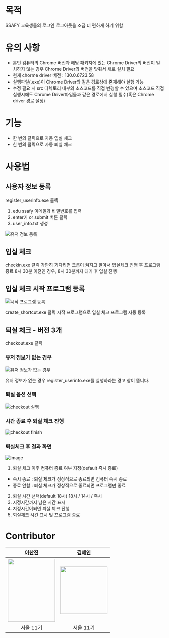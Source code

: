 # 목적

SSAFY 교육생들의 로그인 로그아웃을 조금 더 편하게 하기 위함

# 유의 사항

- 본인 컴퓨터의 Chrome 버전과 해당 패키지에 있는 Chrome Driver의 버전이 일치하지 않는 경우 Chrome Driver의 버전을 맞춰서 새로 설치 필요
- 현재 chorme driver 버전 : 130.0.6723.58
- 실행파일(.exe)이 Chrome Driver와 같은 경로상에 존재해야 실행 가능
- 수정 필요 시 src 디렉토리 내부의 소스코드를 직접 변경할 수 있으며 소스코드 직접 실행시에도 Chrome Driver파일들과 같은 경로에서 실행 필수(혹은 Chrome driver 경로 설정)

# 기능

- 한 번의 클릭으로 자동 입실 체크
- 한 번의 클릭으로 자동 퇴실 체크

# 사용법

## 사용자 정보 등록

register_userinfo.exe 클릭
1. edu ssafy 이메일과 비밀번호를 입력
2. enter키 or submit 버튼 클릭
3. user_info.txt 생성


![유저 정보 등록](https://github.com/user-attachments/assets/f261939a-0a95-4e0c-b4b1-cf186d40930f)


## 입실 체크

checkin.exe 클릭
가만히 기다리면 크롬이 켜지고 알아서 입실체크 진행 후 프로그램 종료
8시 30분 이전인 경우, 8시 30분까지 대기 후 입실 진행

## 입실 체크 시작 프로그램 등록
![시작 프로그램 등록](https://github.com/user-attachments/assets/48cbd28f-90c1-4f15-8cd8-2c9a929354b4)

create_shortcut.exe 클릭
시작 프로그램으로 입실 체크 프로그램 자동 등록


## 퇴실 체크 - 버전 3개
checkout.exe 클릭
### 유저 정보가 없는 경우 
![유저 정보가 없는 경우](https://github.com/user-attachments/assets/76bfe84f-0ff0-4a03-a1fc-f2f7bf9ce24e)

유저 정보가 없는 경우 register_userinfo.exe를 실행하라는 경고 창이 뜹니다.

### 퇴실 옵션 선택
![checkout 실행](https://github.com/user-attachments/assets/6498a8be-6256-490e-8924-ffe221c02d9e)

### 시간 종료 후 퇴실 체크 진행
![checkout finish](https://github.com/user-attachments/assets/a24b43e2-c78a-4cda-aac2-6f915fb0b11e)

### 퇴실체크 후 결과 화면
![image](https://github.com/user-attachments/assets/0e14b648-1b42-418e-be40-805279e32b4b)


1. 퇴실 체크 이후 컴퓨터 종료 여부 지정(default 즉시 종료)
- 즉시 종료 : 퇴실 체크가 정상적으로 종료되면 컴퓨터 즉시 종료
- 종료 안함 : 퇴실 체크가 정상적으로 종료되면 프로그램만 종료
2. 퇴실 시간 선택(default 18시)
18시 / 14시 / 즉시
3. 지정시간까지 남은 시간 표시
4. 지정시간이되면 퇴실 체크 진행
5. 퇴실체크 시간 표시 및 프로그램 종료

# Contributor
|[이찬진](https://github.com/jinchandol)|[김혜인](https://github.com/meinnn)|
|:---:|:---:|
|<img src="https://github.com/user-attachments/assets/27aebf0b-5fe6-45ce-9061-2ce1fbc21401" width="150" height="200">|<img src="https://github.com/user-attachments/assets/ffad834a-331f-4e9e-908c-2957173d4a8c" width="150" height="150">|
|서울 11기|서울 11기|
